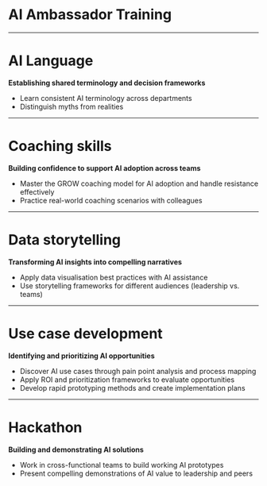 # AI Ambassador Training

---

# AI Language
**Establishing shared terminology and decision frameworks**

- <span class="fragment">Learn consistent AI terminology across departments</span>
- <span class="fragment">Distinguish myths from realities</span>


---

# Coaching skills
**Building confidence to support AI adoption across teams**

- <span class="fragment">Master the GROW coaching model for AI adoption and handle resistance effectively</span>
- <span class="fragment">Practice real-world coaching scenarios with colleagues</span>

---

# Data storytelling
**Transforming AI insights into compelling narratives**

- <span class="fragment">Apply data visualisation best practices with AI assistance</span>
- <span class="fragment">Use storytelling frameworks for different audiences (leadership vs. teams)</span>

---

# Use case development
**Identifying and prioritizing AI opportunities**

- <span class="fragment">Discover AI use cases through pain point analysis and process mapping</span>
- <span class="fragment">Apply ROI and prioritization frameworks to evaluate opportunities</span>
- <span class="fragment">Develop rapid prototyping methods and create implementation plans</span>

---

# Hackathon
**Building and demonstrating AI solutions**

- <span class="fragment">Work in cross-functional teams to build working AI prototypes</span>
- <span class="fragment">Present compelling demonstrations of AI value to leadership and peers</span>